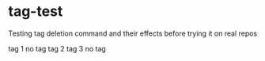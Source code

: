 # tag-test
Testing tag deletion command and their effects before trying it on real repos

tag 1
no tag
tag 2 
tag 3
no tag